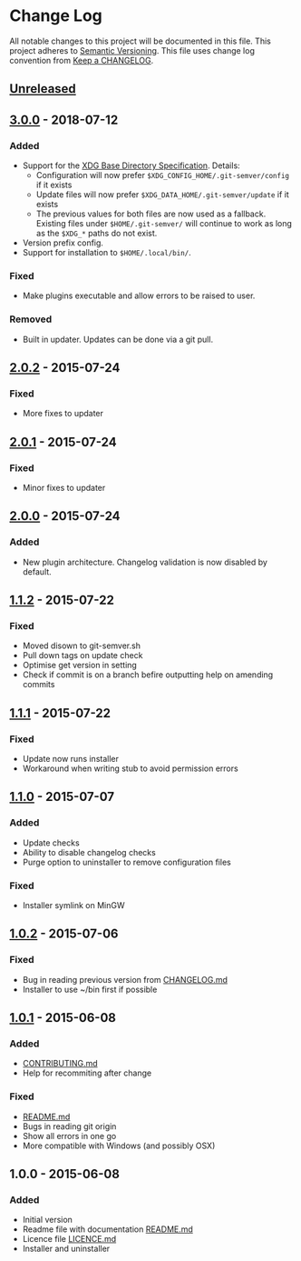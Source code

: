 # Change Log
All notable changes to this project will be documented in this file.
This project adheres to [Semantic Versioning](http://semver.org/).
This file uses change log convention from [Keep a CHANGELOG](http://keepachangelog.com).

## [Unreleased][unreleased]

## [3.0.0] - 2018-07-12
### Added
- Support for the [XDG Base Directory Specification][xdg_basedirs]. Details:
  - Configuration will now prefer `$XDG_CONFIG_HOME/.git-semver/config` if it exists
  - Update files will now prefer `$XDG_DATA_HOME/.git-semver/update` if it exists
  - The previous values for both files are now used as a fallback. 
    Existing files under `$HOME/.git-semver/` will continue to work as long as 
    the `$XDG_*` paths do not exist.
- Version prefix config.
- Support for installation to `$HOME/.local/bin/`.

### Fixed
- Make plugins executable and allow errors to be raised to user.

### Removed
- Built in updater. Updates can be done via a git pull.

## [2.0.2] - 2015-07-24
### Fixed
- More fixes to updater

## [2.0.1] - 2015-07-24
### Fixed
- Minor fixes to updater

## [2.0.0] - 2015-07-24
### Added
- New plugin architecture. Changelog validation is now disabled by default.

## [1.1.2] - 2015-07-22
### Fixed
- Moved disown to git-semver.sh
- Pull down tags on update check
- Optimise get version in setting
- Check if commit is on a branch befire outputting help on amending commits

## [1.1.1] - 2015-07-22
### Fixed
- Update now runs installer
- Workaround when writing stub to avoid permission errors

## [1.1.0] - 2015-07-07
### Added
- Update checks
- Ability to disable changelog checks
- Purge option to uninstaller to remove configuration files

### Fixed
- Installer symlink on MinGW

## [1.0.2] - 2015-07-06
### Fixed
- Bug in reading previous version from [CHANGELOG.md]
- Installer to use ~/bin first if possible

## [1.0.1] - 2015-06-08
### Added
- [CONTRIBUTING.md]
- Help for recommiting after change

### Fixed
- [README.md]
- Bugs in reading git origin
- Show all errors in one go
- More compatible with Windows (and possibly OSX)

## 1.0.0 - 2015-06-08
### Added
- Initial version
- Readme file with documentation [README.md]
- Licence file [LICENCE.md]
- Installer and uninstaller

[CHANGELOG.md]: CHANGELOG.md
[CONTRIBUTING.md]: CONTRIBUTING.md
[LICENCE.md]: LICENCE.md
[README.md]: README.md
[xdg_basedirs]: http://standards.freedesktop.org/basedir-spec/basedir-spec-latest.html

[unreleased]: https://github.com/markchalloner/git-semver/compare/3.0.0...HEAD
[3.0.0]: https://github.com/markchalloner/git-semver/compare/2.0.2...3.0.0
[2.0.2]: https://github.com/markchalloner/git-semver/compare/2.0.1...2.0.2
[2.0.1]: https://github.com/markchalloner/git-semver/compare/2.0.0...2.0.1
[2.0.0]: https://github.com/markchalloner/git-semver/compare/1.1.2...2.0.0
[1.1.2]: https://github.com/markchalloner/git-semver/compare/1.1.1...1.1.2
[1.1.1]: https://github.com/markchalloner/git-semver/compare/1.1.0...1.1.1
[1.1.0]: https://github.com/markchalloner/git-semver/compare/1.0.2...1.1.0
[1.0.2]: https://github.com/markchalloner/git-semver/compare/1.0.1...1.0.2
[1.0.1]: https://github.com/markchalloner/git-semver/compare/1.0.0...1.0.1
